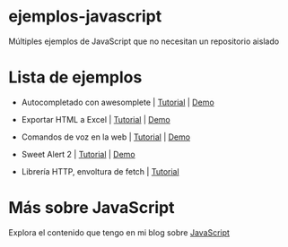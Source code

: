 
# ejemplos-javascript

Múltiples ejemplos de JavaScript que no necesitan un repositorio aislado

# Lista de ejemplos
- Autocompletado con awesomplete | [Tutorial](https://parzibyte.me/blog/2019/12/03/autocompletado-javascript-html-awesomplete/) | [Demo](https://parzibyte.github.io/ejemplos-javascript/autocompletado-awesomplete/)

- Exportar HTML a Excel | [Tutorial](https://parzibyte.me/blog/2019/12/04/exportar-tabla-html-excel-javascript/) | [Demo](https://parzibyte.github.io/ejemplos-javascript/convertir-tabla-a-excel/)

- Comandos de voz en la web | [Tutorial](https://parzibyte.me/blog/2019/12/09/comandos-voz-web-javascript-annyang/) | [Demo](https://parzibyte.github.io/ejemplos-javascript/comandos-voz-annyang)

- Sweet Alert 2 | [Tutorial](https://parzibyte.me/blog/2019/12/16/sweet-alert-2-tutorial-ejemplos/) | [Demo](https://parzibyte.github.io/ejemplos-javascript/sweet-alert-2)

- Librería HTTP, envoltura de fetch | [Tutorial](https://parzibyte.me/blog/2020/01/09/creando-libreria-http-javascript/)

# Más sobre JavaScript

Explora el contenido que tengo en mi blog sobre [JavaScript](https://parzibyte.me/blog/category/javascript)